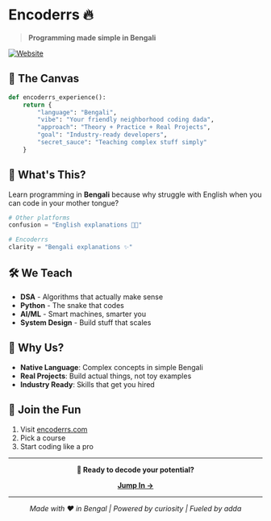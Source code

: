# Encoderrs 🔥

> **Programming made simple in Bengali**

[![Website](https://img.shields.io/badge/🌐_Visit-encoderrs.com-FF6B6B?style=for-the-badge)](https://encoderrs.com/)

## 🎨 The Canvas

```python
def encoderrs_experience():
    return {
        "language": "Bengali",
        "vibe": "Your friendly neighborhood coding dada",
        "approach": "Theory + Practice + Real Projects",
        "goal": "Industry-ready developers",
        "secret_sauce": "Teaching complex stuff simply"
    }
```

## 🎯 What's This?

Learn programming in **Bengali** because why struggle with English when you can code in your mother tongue?

```python
# Other platforms
confusion = "English explanations 😵‍💫"

# Encoderrs
clarity = "Bengali explanations ✨"
```

## 🛠️ We Teach

- **DSA** - Algorithms that actually make sense
- **Python** - The snake that codes
- **AI/ML** - Smart machines, smarter you
- **System Design** - Build stuff that scales

## 🚀 Why Us?

- **Native Language**: Complex concepts in simple Bengali
- **Real Projects**: Build actual things, not toy examples
- **Industry Ready**: Skills that get you hired

## 🎪 Join the Fun

1. Visit [encoderrs.com](https://encoderrs.com/)
2. Pick a course
3. Start coding like a pro

---

<div align="center">

**🎯 Ready to decode your potential?**

[**Jump In →**](https://encoderrs.com/)


</div>

---
<div align="center">
  
*Made with ❤️ in Bengal | Powered by curiosity | Fueled by adda*

</div>